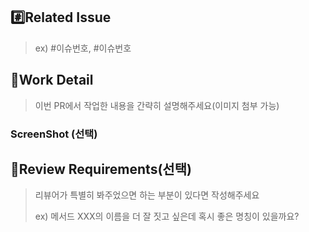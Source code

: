## #️⃣Related Issue

> ex) #이슈번호, #이슈번호

## 📝Work Detail

> 이번 PR에서 작업한 내용을 간략히 설명해주세요(이미지 첨부 가능)

### ScreenShot (선택)

## 💬Review Requirements(선택)

> 리뷰어가 특별히 봐주었으면 하는 부분이 있다면 작성해주세요
>
> ex) 메서드 XXX의 이름을 더 잘 짓고 싶은데 혹시 좋은 명칭이 있을까요?
